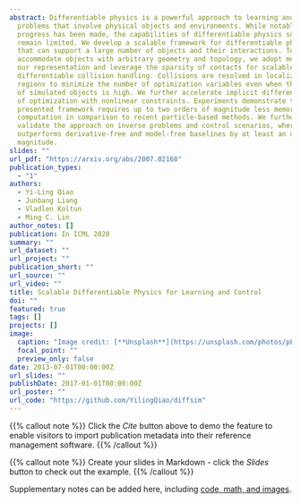 ```yaml
---
abstract: Differentiable physics is a powerful approach to learning and control
  problems that involve physical objects and environments. While notable
  progress has been made, the capabilities of differentiable physics solvers
  remain limited. We develop a scalable framework for differentiable physics
  that can support a large number of objects and their interactions. To
  accommodate objects with arbitrary geometry and topology, we adopt meshes as
  our representation and leverage the sparsity of contacts for scalable
  differentiable collision handling. Collisions are resolved in localized
  regions to minimize the number of optimization variables even when the number
  of simulated objects is high. We further accelerate implicit differentiation
  of optimization with nonlinear constraints. Experiments demonstrate that the
  presented framework requires up to two orders of magnitude less memory and
  computation in comparison to recent particle-based methods. We further
  validate the approach on inverse problems and control scenarios, where it
  outperforms derivative-free and model-free baselines by at least an order of
  magnitude.
slides: ""
url_pdf: "https://arxiv.org/abs/2007.02168"
publication_types:
  - "1"
authors:
  - Yi-Ling Qiao
  - Junbang Liang
  - Vladlen Koltun
  - Ming C. Lin
author_notes: []
publication: In ICML 2020
summary: ""
url_dataset: ""
url_project: ""
publication_short: ""
url_source: ""
url_video: ""
title: Scalable Differentiable Physics for Learning and Control
doi: ""
featured: true
tags: []
projects: []
image:
  caption: "Image credit: [**Unsplash**](https://unsplash.com/photos/pLCdAaMFLTE)"
  focal_point: ""
  preview_only: false
date: 2013-07-01T00:00:00Z
url_slides: ""
publishDate: 2017-01-01T00:00:00Z
url_poster: ""
url_code: "https://github.com/YilingQiao/diffsim"
---
```


{{% callout note %}}
Click the *Cite* button above to demo the feature to enable visitors to import publication metadata into their reference management software.
{{% /callout %}}

{{% callout note %}}
Create your slides in Markdown - click the *Slides* button to check out the example.
{{% /callout %}}

Supplementary notes can be added here, including [code, math, and images](https://wowchemy.com/docs/writing-markdown-latex/).
